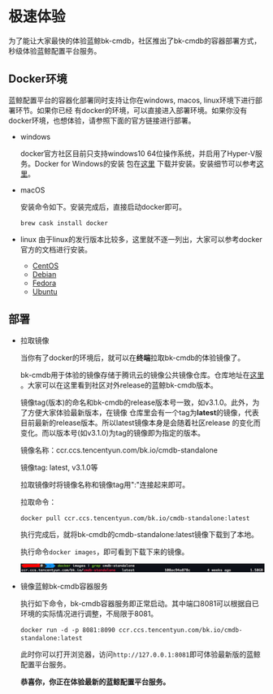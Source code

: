 # 极速体验
为了能让大家最快的体验蓝鲸bk-cmdb，社区推出了bk-cmdb的容器部署方式，秒级体验蓝鲸配置平台服务。

## Docker环境

蓝鲸配置平台的容器化部署同时支持让你在windows, macos, linux环境下进行部署环节。如果你已经
有docker的环境，可以直接进入部署环境。如果你没有docker环境，也想体验，请参照下面的官方链接进行部署。

* windows
  
    docker官方社区目前只支持windows10 64位操作系统，并启用了Hyper-V服务。Docker for Windows的安装
    包在[这里](https://download.docker.com/win/stable/19507/Docker%20for%20Windows%20Installer.exe)
    下载并安装。安装细节可以参考[这里](https://docs.docker.com/docker-for-windows/install/#what-to-know-before-you-install)。

* macOS

    安装命令如下。安装完成后，直接启动docker即可。
    ```shell
    brew cask install docker
    ```
    
 * linux 
    由于linux的发行版本比较多，这里就不逐一列出，大家可以参考docker官方的文档进行安装。
    - [CentOS](https://docs.docker.com/install/linux/docker-ce/centos/)
    - [Debian](https://docs.docker.com/install/linux/docker-ce/debian/)
    - [Fedora](https://docs.docker.com/install/linux/docker-ce/fedora/)
    - [Ubuntu](https://docs.docker.com/install/linux/docker-ce/ubuntu/)

## 部署

* 拉取镜像

    当你有了docker的环境后，就可以在**终端**拉取bk-cmdb的体验镜像了。

    bk-cmdb用于体验的镜像存储于腾讯云的镜像公共镜像仓库。仓库地址在[这里](https://console.cloud.tencent.com/tke/registry/qcloud/default/detail/tag?rid=1&reponame=bk.io%252Fcmdb-standalone)
    。大家可以在这里看到社区对外release的蓝鲸bk-cmdb版本。

    镜像tag(版本)的命名和bk-cmdb的release版本号一致，如v3.1.0。此外，为了方便大家体验最新版本，在镜像
    仓库里会有一个tag为**latest**的镜像，代表目前最新的release版本。所以latest镜像本身是会随着社区release
    的变化而变化。而以版本号(如v3.1.0)为tag的镜像即为指定的版本。

    镜像名称：ccr.ccs.tencentyun.com/bk.io/cmdb-standalone

    镜像tag: latest, v3.1.0等

    拉取镜像时将镜像名称和镜像tag用":"连接起来即可。

    拉取命令：
    ```shell
    docker pull ccr.ccs.tencentyun.com/bk.io/cmdb-standalone:latest
    ```
    执行完成后，就将bk-cmdb的cmdb-standalone:latest镜像下载到了本地。

    执行命令`docker images`，即可看到下载下来的镜像。

    ![docker images](img/image-check.png)

* 镜像蓝鲸bk-cmdb容器服务

    执行如下命令，bk-cmdb容器服务即正常启动。其中端口8081可以根据自已环境的实际情况进行调整，不局限于8081。
    ```shell
    docker run -d -p 8081:8090 ccr.ccs.tencentyun.com/bk.io/cmdb-standalone:latest
    ```
    此时你可以打开浏览器，访问`http://127.0.0.1:8081`即可体验最新版的蓝鲸配置平台服务。

    **恭喜你，你正在体验最新的蓝鲸配置平台服务。**
